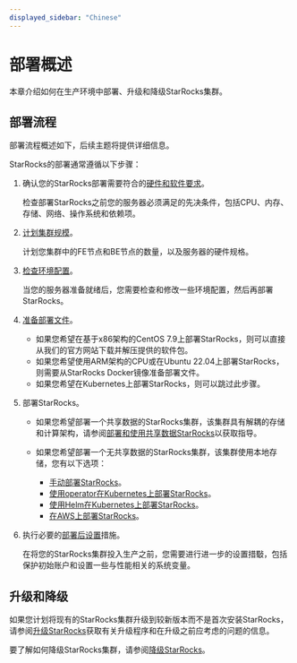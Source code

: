 ```yaml
---
displayed_sidebar: "Chinese"
---
```


# 部署概述

本章介绍如何在生产环境中部署、升级和降级StarRocks集群。

## 部署流程

部署流程概述如下，后续主题将提供详细信息。

StarRocks的部署通常遵循以下步骤：

1. 确认您的StarRocks部署需要符合的[硬件和软件要求](../deployment/deployment_prerequisites.md)。

   检查部署StarRocks之前您的服务器必须满足的先决条件，包括CPU、内存、存储、网络、操作系统和依赖项。

2. [计划集群规模](../deployment/plan_cluster.md)。

   计划您集群中的FE节点和BE节点的数量，以及服务器的硬件规格。

3. [检查环境配置](../deployment/environment_configurations.md)。

   当您的服务器准备就绪后，您需要检查和修改一些环境配置，然后再部署StarRocks。

4. [准备部署文件](../deployment/prepare_deployment_files.md)。

   - 如果您希望在基于x86架构的CentOS 7.9上部署StarRocks，则可以直接从我们的官方网站下载并解压提供的软件包。
   - 如果您希望使用ARM架构的CPU或在Ubuntu 22.04上部署StarRocks，则需要从StarRocks Docker镜像准备部署文件。
   - 如果您希望在Kubernetes上部署StarRocks，则可以跳过此步骤。

5. 部署StarRocks。

   - 如果您希望部署一个共享数据的StarRocks集群，该集群具有解耦的存储和计算架构，请参阅[部署和使用共享数据StarRocks](../deployment/shared_data/s3.md)以获取指导。
   - 如果您希望部署一个无共享数据的StarRocks集群，该集群使用本地存储，您有以下选项：

     - [手动部署StarRocks](../deployment/deploy_manually.md)。
     - [使用operator在Kubernetes上部署StarRocks](../deployment/sr_operator.md)。
     - [使用Helm在Kubernetes上部署StarRocks](../deployment/helm.md)。
     - [在AWS上部署StarRocks](../deployment/starrocks_on_aws.md)。

6. 执行必要的[部署后设置](../deployment/post_deployment_setup.md)措施。

   在将您的StarRocks集群投入生产之前，您需要进行进一步的设置措斀，包括保护初始账户和设置一些与性能相关的系统变量。

## 升级和降级

如果您计划将现有的StarRocks集群升级到较新版本而不是首次安装StarRocks，请参阅[升级StarRocks](../deployment/upgrade.md)获取有关升级程序和在升级之前应考虑的问题的信息。

要了解如何降级StarRocks集群，请参阅[降级StarRocks](../deployment/downgrade.md)。
